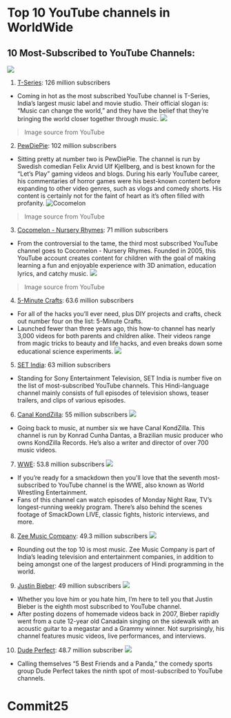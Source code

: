 # Top 10 YouTube channels in WorldWide
## 10 Most-Subscribed to YouTube Channels:
![](https://yt3.ggpht.com/a/AGF-l7_pAUMBrwUj9lIAPzwKL1MKmb9q875ck73n2Q=s176-c-k-c0x00ffffff-no-rj-mo)
1. [T-Series](https://www.youtube.com/user/tseries): 126 million subscribers
* Coming in hot as the most subscribed YouTube channel is T-Series, India’s largest music label and movie studio. Their official slogan is: “Music can change the world,” and they have the belief that they’re bringing the world closer together through music.
![](https://yt3.ggpht.com/a/AGF-l79FVckie4j9WT-4cEW6iu3gPd4GivQf_XNSWg=s176-c-k-c0x00ffffff-no-rj-mo)
> Image source from YouTube
2. [PewDiePie](https://www.youtube.com/user/PewDiePie): 102 million subscribers
- Sitting pretty at number two is PewDiePie. The channel is run by Swedish comedian Felix Arvid Ulf Kjellberg, and is best known for the “Let’s Play” gaming videos and blogs. During his early YouTube career, his commentaries of horror games were his best-known content before expanding to other video genres, such as vlogs and comedy shorts. His content is certainly not for the faint of heart as it’s often filled with profanity.
![Cocomelon](https://yt3.ggpht.com/a/AGF-l79wZ6qBUvS5bcIe_XVWu7cUdHEEZRUnK18Pcg=s176-c-k-c0x00ffffff-no-rj-mo)
> Image source from YouTube
3. [Cocomelon - Nursery Rhymes](https://www.youtube.com/user/checkgate): 71 million subscribers
- From the controversial to the tame, the third most subscribed YouTube channel goes to Cocomelon - Nursery Rhymes. Founded in 2005, this YouTube account creates content for children with the goal of making learning a fun and enjoyable experience with 3D animation, education lyrics, and catchy music.
![](https://yt3.ggpht.com/a/AGF-l7_Ig-3kRzbVXf3NRh3XWDFVyzXRANCQsltkvQ=s176-c-k-c0x00ffffff-no-rj-mo)
> Image source from YouTube
4. [5-Minute Crafts](https://www.youtube.com/channel/UC295-Dw_tDNtZXFeAPAW6Aw): 63.6 million subscribers
- For all of the hacks you’ll ever need, plus DIY projects and crafts, check out number four on the list: 5-Minute Crafts.
- Launched fewer than three years ago, this how-to channel has nearly 3,000 videos for both parents and children alike. Their videos range from magic tricks to beauty and life hacks, and even breaks down some educational science experiments.
![](https://yt3.ggpht.com/a/AGF-l7_rrvu2vunZ4PEZ0fXnz78RaMK11j-Qrv1KZw=s176-c-k-c0x00ffffff-no-rj-mo)
5. [SET India](https://www.youtube.com/user/setindia): 63 million subscribers
- Standing for Sony Entertainment Television, SET India is number five on the list of most-subscribed YouTube channels. This Hindi-language channel mainly consists of full episodes of television shows, teaser trailers, and clips of various episodes.
6. [Canal KondZilla](https://www.youtube.com/user/CanalKondZilla): 55 million subscribers
![](https://yt3.ggpht.com/a/AGF-l7-yDi06ROcOe64yy81sU0pFKJUr7pyqyxXAgg=s176-c-k-c0x00ffffff-no-rj-mo)
- Going back to music, at number six we have Canal KondZilla. This channel is run by Konrad Cunha Dantas, a Brazilian music producer who owns KondZilla Records. He’s also a writer and director of over 700 music videos.
7. [WWE](https://www.youtube.com/channel/UCJ5v_MCY6GNUBTO8-D3XoAg): 53.8 million subscribers
![](https://yt3.ggpht.com/a/AGF-l7-JXrgTbV0Df7gzTZTTGi53X5pejNnn42R09g=s176-c-k-c0x00ffffff-no-rj-mo)
- If you’re ready for a smackdown then you'll love that the seventh most-subscribed to YouTube channel is the WWE, also known as World Wrestling Entertainment.
- Fans of this channel can watch episodes of Monday Night Raw, TV’s longest-running weekly program. There’s also behind the scenes footage of SmackDown LIVE, classic fights, historic interviews, and more.
8. [Zee Music Company](https://www.youtube.com/user/zeemusiccompany): 49.3 million subscribers
![](https://yt3.ggpht.com/a/AGF-l7-o-FQ4aEdqCMNlLpCqpeF2kTtgTP33V8X5-g=s176-c-k-c0x00ffffff-no-rj-mo)
- Rounding out the top 10 is most music. Zee Music Company is part of India’s leading television and entertainment companies, in addition to being amongst one of the largest producers of Hindi programming in the world.
9. [Justin Bieber](https://www.youtube.com/user/kidrauhl): 49 million subscribers
![](https://lh3.googleusercontent.com/a-/AAuE7mD2KkT_7ftpRJpH_n6ZNeSJFvFlgRGqNcoOzq4q=s176-c-k-c0x00ffffff-no-rj-mo)
- Whether you love him or you hate him, I’m here to tell you that Justin Bieber is the eighth most subscribed to YouTube channel.
- After posting dozens of homemade videos back in 2007, Bieber rapidly went from a cute 12-year old Canadain singing on the sidewalk with an acoustic guitar to a megastar and a Grammy winner. Not surprisingly, his channel features music videos, live performances, and interviews.
10. [Dude Perfect](https://www.youtube.com/user/corycotton): 48.7 million subscriber
![](https://yt3.ggpht.com/a/AGF-l786MhSiIQO2jrdpXgwwZxlJdThr1uRZhG0MYQ=s176-c-k-c0x00ffffff-no-rj-mo)
- Calling themselves “5 Best Friends and a Panda,” the comedy sports group Dude Perfect takes the ninth spot of most-subscribed to YouTube channels.
# Commit25
